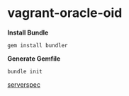 vagrant-oracle-oid
==================

**Install Bundle**
    
    gem install bundler

**Generate Gemfile**
    
    bundle init

[serverspec](https://github.com/serverspec/serverspec)

